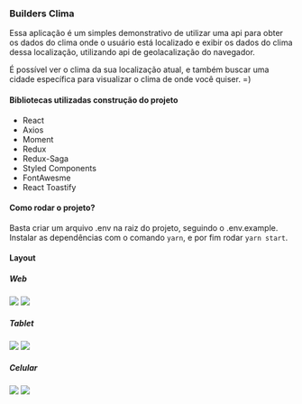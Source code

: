 ### Builders Clima

Essa aplicação é um simples demonstrativo de utilizar uma api para obter os dados do clima onde o usuário está localizado e exibir os dados do clima dessa localização, utilizando api de geolacalização do navegador.

É possível ver o clima da sua localização atual, e também buscar uma cidade específica para visualizar o clima de onde você quiser. =)

#### Bibliotecas utilizadas construção do projeto

- React
- Axios
- Moment
- Redux
- Redux-Saga
- Styled Components
- FontAwesme
- React Toastify

#### Como rodar o projeto?

Basta criar um arquivo .env na raiz do projeto, seguindo o .env.example. Instalar as dependências com o comando `yarn`, e por fim rodar `yarn start`.

#### Layout

##### Web

![](./src/assets/layoutWeb1.png?w)
![](./src/assets/layoutWeb2.png)

##### Tablet

![](./src/assets/layoutTablet1.png)
![](./src/assets/layoutTable2.png)

##### Celular

![](./src/assets/layoutMobile1.png)
![](./src/assets/layoutMobile2.png)
